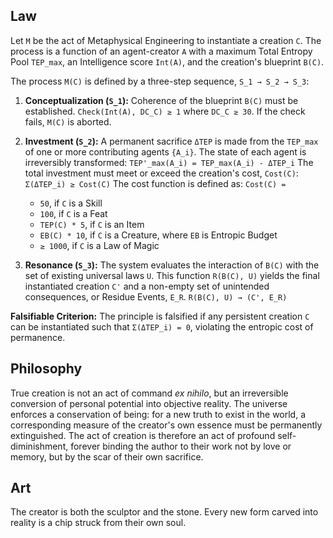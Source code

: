 ## Law
Let `M` be the act of Metaphysical Engineering to instantiate a creation `C`. The process is a function of an agent-creator `A` with a maximum Total Entropy Pool `TEP_max`, an Intelligence score `Int(A)`, and the creation's blueprint `B(C)`.

The process `M(C)` is defined by a three-step sequence, `S_1 → S_2 → S_3`:

1.  **Conceptualization (`S_1`):** Coherence of the blueprint `B(C)` must be established.
    `Check(Int(A), DC_C) ≥ 1` where `DC_C ≥ 30`.
    If the check fails, `M(C)` is aborted.

2.  **Investment (`S_2`):** A permanent sacrifice `ΔTEP` is made from the `TEP_max` of one or more contributing agents `{A_i}`. The state of each agent is irreversibly transformed:
    `TEP'_max(A_i) = TEP_max(A_i) - ΔTEP_i`
    The total investment must meet or exceed the creation's cost, `Cost(C)`:
    `Σ(ΔTEP_i) ≥ Cost(C)`
    The cost function is defined as:
    `Cost(C) =`
    - `50`, if `C` is a Skill
    - `100`, if `C` is a Feat
    - `TEP(C) * 5`, if `C` is an Item
    - `EB(C) * 10`, if `C` is a Creature, where `EB` is Entropic Budget
    - `≥ 1000`, if `C` is a Law of Magic

3.  **Resonance (`S_3`):** The system evaluates the interaction of `B(C)` with the set of existing universal laws `U`. This function `R(B(C), U)` yields the final instantiated creation `C'` and a non-empty set of unintended consequences, or Residue Events, `E_R`.
    `R(B(C), U) → (C', E_R)`

**Falsifiable Criterion:** The principle is falsified if any persistent creation `C` can be instantiated such that `Σ(ΔTEP_i) = 0`, violating the entropic cost of permanence.

## Philosophy
True creation is not an act of command *ex nihilo*, but an irreversible conversion of personal potential into objective reality. The universe enforces a conservation of being: for a new truth to exist in the world, a corresponding measure of the creator's own essence must be permanently extinguished. The act of creation is therefore an act of profound self-diminishment, forever binding the author to their work not by love or memory, but by the scar of their own sacrifice.

## Art
The creator is both the sculptor and the stone. Every new form carved into reality is a chip struck from their own soul.